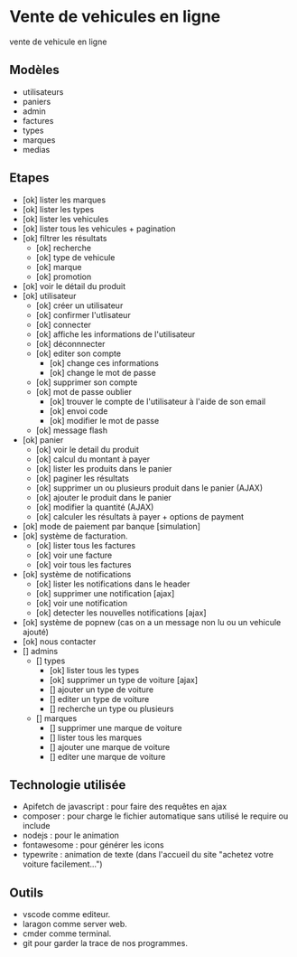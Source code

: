 # Vente de vehicules en ligne

vente de vehicule en ligne


## Modèles

- utilisateurs
- paniers
- admin
- factures
- types
- marques
- medias

## Etapes

- [ok] lister les marques
- [ok] lister les types
- [ok] lister les vehicules
- [ok] lister tous les vehicules + pagination
- [ok] filtrer les résultats
    - [ok] recherche
    - [ok] type de vehicule
    - [ok] marque
    - [ok] promotion
- [ok] voir le détail du produit
- [ok] utilisateur
    - [ok] créer un utilisateur
    - [ok] confirmer l'utlisateur
    - [ok] connecter
    - [ok] affiche les informations de l'utilisateur
    - [ok] déconnnecter
    - [ok] editer son compte
        - [ok] change ces informations
        - [ok] change le mot de passe
    - [ok] supprimer son compte
    - [ok] mot de passe oublier
        - [ok] trouver le compte de l'utilisateur à l'aide de son email
        - [ok] envoi code
        - [ok] modifier le mot de passe
    - [ok] message flash
- [ok] panier
    - [ok] voir le detail du produit
    - [ok] calcul du montant à payer
    - [ok] lister les produits dans le panier
    - [ok] paginer les résultats
    - [ok] supprimer un ou plusieurs produit dans le panier (AJAX)
    - [ok] ajouter le produit dans le panier
    - [ok] modifier la quantité (AJAX)
    - [ok] calculer les résultats à payer + options de payment
- [ok] mode de paiement par banque [simulation]
- [ok] système de facturation.
    - [ok] lister tous les factures
    - [ok] voir une facture 
    - [ok] voir tous les factures
- [ok] système de notifications
    - [ok] lister les notifications dans le header
    - [ok] supprimer une notification [ajax]
    - [ok] voir une notification
    - [ok] detecter les nouvelles notifications [ajax]
- [ok] système de popnew (cas on a un message non lu ou un vehicule  ajouté)
- [ok] nous contacter
- [] admins
    - [] types
        - [ok] lister tous les types
        - [ok] supprimer un type de voiture [ajax]
        - [] ajouter un type de voiture
        - [] editer un type de voiture
        - [] recherche un type ou plusieurs
    - [] marques
        - [] supprimer une marque de voiture
        - [] lister tous les marques
        - [] ajouter une marque de voiture
        - [] editer une marque de voiture

## Technologie utilisée

- Apifetch de javascript : pour faire des requêtes en ajax
- composer : pour charge le fichier automatique sans utilisé le require ou include
- nodejs : pour le animation
- fontawesome : pour générer les icons
- typewrite : animation de texte (dans l'accueil du site "achetez votre voiture facilement...")

## Outils

- vscode comme editeur.
- laragon comme server web.
- cmder comme terminal.
- git pour garder la trace de nos programmes.